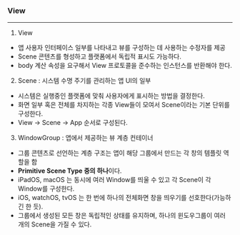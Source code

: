 ### View
---
1. View
- 앱 사용자 인터페이스 일부를 나타내고 뷰를 구성하는 데 사용하는 수정자를 제공
- Scene 콘텐츠를 형성하고 플랫폼에서 독립적 표시도 가능하다.
- body 계산 속성을 요구해서 View 프로토콜을 준수하는 인스턴스를 반환해야 한다.

2. Scene : 시스템 수명 주기를 관리하는 앱 UI의 일부
- 시스템은 실행중인 플랫폼에 맞춰 사용자에게 표시하는 방법을 결정한다.
- 화면 일부 혹은 전체를 차지하는 각종 View들이 모여서 Scene이라는 기본 단위를 구성한다.
- View -> Scene -> App 순서로 구성된다.

3. WindowGroup : 앱에서 제공하는 뷰 계층 컨테이너
- 그룹 콘텐츠로 선언하는 계층 구조는 앱이 해당 그룹에서 만드는 각 창의 템플릿 역할을 함
- **Primitive Scene Type 중의 하나**이다.
- iPadOS, macOS 는 동시에 여러 Window를 띄울 수 있고 각 Scene이 각 Window를 구성한다.
- iOS, watchOS, tvOS 는 한 번에 하나의 전체화면 창을 띄우기를 선호한다(가능하긴 한 듯).
- 그룹에서 생성된 모든 창은 독립적인 상태를 유지하며, 하나의 윈도우그룹이 여러 개의 Scene을 가질 수 있다.